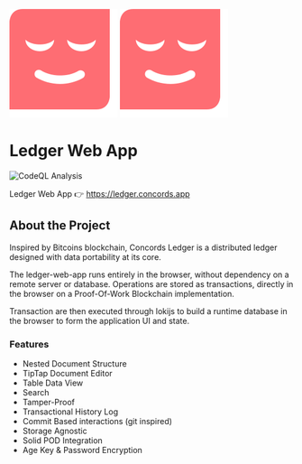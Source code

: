 ![alt text](https://github.com/concords/ledger-web-app/blob/main/public/android-chrome-192x192.png?raw=true#gh-light-mode-only)
![alt text](https://github.com/concords/ledger-web-app/blob/main/public/android-chrome-192x192.png?raw=true#gh-dark-mode-only)

# Ledger Web App

![CodeQL Analysis](https://github.com/concords/ledger-web-app/actions/workflows/codeql-analysis.yml/badge.svg)

Ledger Web App 👉 https://ledger.concords.app

## About the Project

Inspired by Bitcoins blockchain, Concords Ledger is a distributed ledger designed with data portability at its core.

The ledger-web-app runs entirely in the browser, without dependency on a remote server or database. Operations are stored as transactions, directly in the browser on a Proof-Of-Work Blockchain implementation.

Transaction are then executed through lokijs to build a runtime database in the browser to form the application UI and state.

### Features

- Nested Document Structure
- TipTap Document Editor
- Table Data View
- Search
- Tamper-Proof
- Transactional History Log
- Commit Based interactions (git inspired)
- Storage Agnostic
- Solid POD Integration
- Age Key & Password Encryption
